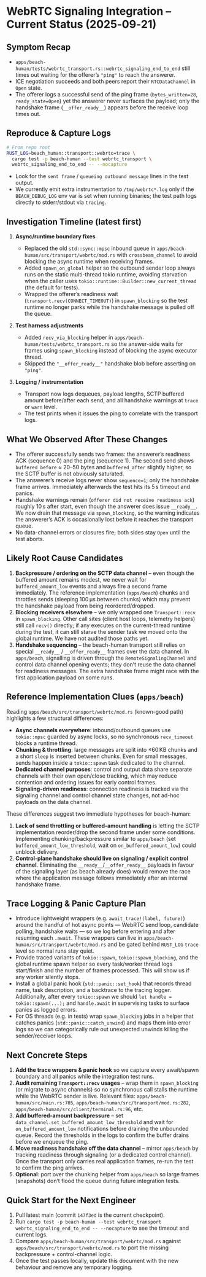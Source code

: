 # WebRTC Signaling Integration – Current Status (2025‑09‑21)

## Symptom Recap
- `apps/beach-human/tests/webrtc_transport.rs::webrtc_signaling_end_to_end` still times out waiting for the offerer’s `"ping"` to reach the answerer.
- ICE negotiation succeeds and both peers report their `RTCDataChannel` in `Open` state.
- The offerer logs a successful send of the ping frame (`bytes_written=28`, `ready_state=Open`) yet the answerer never surfaces the payload; only the handshake frame (`__offer_ready__`) appears before the receive loop times out.

## Reproduce & Capture Logs
```bash
# From repo root
RUST_LOG=beach_human::transport::webrtc=trace \
  cargo test -p beach-human --test webrtc_transport \
  webrtc_signaling_end_to_end -- --nocapture
```
- Look for the `sent frame` / `queueing outbound message` lines in the test output.
- We currently emit extra instrumentation to `/tmp/webrtc*.log` only if the `BEACH_DEBUG_LOG` env var is set when running binaries; the test path logs directly to stderr/stdout via `tracing`.

## Investigation Timeline (latest first)
1. **Async/runtime boundary fixes**
   - Replaced the old `std::sync::mpsc` inbound queue in `apps/beach-human/src/transport/webrtc/mod.rs` with `crossbeam_channel` to avoid blocking the async runtime when receiving frames.
   - Added `spawn_on_global` helper so the outbound sender loop always runs on the static multi-thread tokio runtime, avoiding starvation when the caller uses `tokio::runtime::Builder::new_current_thread` (the default for tests).
   - Wrapped the offerer’s readiness wait (`transport.recv(CONNECT_TIMEOUT)`) in `spawn_blocking` so the test runtime no longer parks while the handshake message is pulled off the queue.

2. **Test harness adjustments**
   - Added `recv_via_blocking` helper in `apps/beach-human/tests/webrtc_transport.rs` so the answer-side waits for frames using `spawn_blocking` instead of blocking the async executor thread.
   - Skipped the `"__offer_ready__"` handshake blob before asserting on `"ping"`.

3. **Logging / instrumentation**
   - Transport now logs dequeues, payload lengths, SCTP buffered amount before/after each send, and all handshake warnings at `trace` or `warn` level.
   - The test prints when it issues the ping to correlate with the transport logs.

## What We Observed After These Changes
- The offerer successfully sends two frames: the answerer’s readiness ACK (sequence 0) and the ping (sequence 1). The second send shows `buffered_before` ≈ 20–50 bytes and `buffered_after` slightly higher, so the SCTP buffer is not obviously saturated.
- The answerer’s receive logs never show `sequence=1`; only the handshake frame arrives. Immediately afterwards the test hits its 5 s timeout and panics.
- Handshake warnings remain (`offerer did not receive readiness ack`) roughly 10 s after start, even though the answerer does issue `__ready__`. We now drain that message via `spawn_blocking`, so the warning indicates the answerer’s ACK is occasionally lost before it reaches the transport queue.
- No data-channel errors or closures fire; both sides stay `Open` until the test aborts.

## Likely Root Cause Candidates
1. **Backpressure / ordering on the SCTP data channel** – even though the buffered amount remains modest, we never wait for `buffered_amount_low` events and always fire a second frame immediately. The reference implementation (`apps/beach`) chunks and throttles sends (sleeping 100 µs between chunks) which may prevent the handshake payload from being reordered/dropped.
2. **Blocking receivers elsewhere** – we only wrapped one `Transport::recv` in `spawn_blocking`. Other call sites (client host loops, telemetry helpers) still call `recv()` directly; if any executes on the current-thread runtime during the test, it can still starve the sender task we moved onto the global runtime. We have not audited those paths yet.
3. **Handshake sequencing** – the beach-human transport still relies on special `__ready__` / `__offer_ready__` frames over the data channel. In `apps/beach`, signalling is driven through the `RemoteSignalingChannel` and control data channel opening events; they don’t reuse the data channel for readiness messages. The extra handshake frame might race with the first application payload on some runs.

## Reference Implementation Clues (`apps/beach`)
Reading `apps/beach/src/transport/webrtc/mod.rs` (known-good path) highlights a few structural differences:
- **Async channels everywhere**: inbound/outbound queues use `tokio::mpsc` guarded by async locks, so no synchronous `recv_timeout` blocks a runtime thread.
- **Chunking & throttling**: large messages are split into ≤60 KB chunks and a short `sleep` is inserted between chunks. Even for small messages, sends happen inside a `tokio::spawn` task dedicated to the channel.
- **Dedicated channel purposes**: control and output data share separate channels with their own open/close tracking, which may reduce contention and ordering issues for early control frames.
- **Signaling-driven readiness**: connection readiness is tracked via the signaling channel and control channel state changes, not ad-hoc payloads on the data channel.

These differences suggest two immediate hypotheses for beach-human:
1. **Lack of send throttling or buffered-amount handling** is letting the SCTP implementation reorder/drop the second frame under some conditions. Implementing chunking/backpressure similar to `apps/beach` (set `buffered_amount_low_threshold`, wait on `on_buffered_amount_low`) could unblock delivery.
2. **Control-plane handshake should live on signaling / explicit control channel**. Eliminating the `__ready__`/`__offer_ready__` payloads in favour of the signaling layer (as beach already does) would remove the race where the application message follows immediately after an internal handshake frame.

## Trace Logging & Panic Capture Plan
- Introduce lightweight wrappers (e.g. `await_trace!(label, future)`) around the handful of hot async points — WebRTC send loop, candidate polling, handshake waits — so we log before entering and after resuming each `.await`. These wrappers can live in `apps/beach-human/src/transport/webrtc/mod.rs` and be gated behind `RUST_LOG` `trace` level so normal runs stay quiet.
- Provide traced variants of `tokio::spawn`, `tokio::spawn_blocking`, and the global runtime spawn helper so every task/worker thread logs start/finish and the number of frames processed. This will show us if any worker silently stops.
- Install a global panic hook (`std::panic::set_hook`) that records thread name, task description, and a backtrace to the tracing logger. Additionally, after every `tokio::spawn` we should `let handle = tokio::spawn(...);` and `handle.await` in supervising tasks to surface panics as logged errors.
- For OS threads (e.g. in tests) wrap `spawn_blocking` jobs in a helper that catches panics (`std::panic::catch_unwind`) and maps them into error logs so we can categorically rule out unexpected unwinds killing the sender/receiver loops.

## Next Concrete Steps
1. **Add the trace wrappers & panic hook** so we capture every await/spawn boundary and all panics while the integration test runs.
2. **Audit remaining `Transport::recv` usages** – wrap them in `spawn_blocking` (or migrate to async channels) so no synchronous call stalls the runtime while the WebRTC sender is live. Relevant files: `apps/beach-human/src/main.rs:705`, `apps/beach-human/src/transport/mod.rs:282`, `apps/beach-human/src/client/terminal.rs:96`, etc.
3. **Add buffered-amount backpressure** – set `data_channel.set_buffered_amount_low_threshold` and wait for `on_buffered_amount_low` notifications before draining the unbounded queue. Record the thresholds in the logs to confirm the buffer drains before we enqueue the ping.
4. **Move readiness handshake off the data channel** – mirror `apps/beach` by tracking readiness through signaling (or a dedicated control channel). Once the transport only carries real application frames, re-run the test to confirm the ping arrives.
5. **Optional**: port over the chunking helper from `apps/beach` so large frames (snapshots) don’t flood the queue during future integration tests.

## Quick Start for the Next Engineer
1. Pull latest main (commit `147f3ed` is the current checkpoint).
2. Run `cargo test -p beach-human --test webrtc_transport webrtc_signaling_end_to_end -- --nocapture` to see the timeout and current logs.
3. Compare `apps/beach-human/src/transport/webrtc/mod.rs` against `apps/beach/src/transport/webrtc/mod.rs` to port the missing backpressure + control-channel logic.
4. Once the test passes locally, update this document with the new behaviour and remove any temporary logging.

